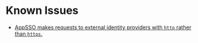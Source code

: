 # Known Issues

- [AppSSO makes requests to external identity providers with `http` rather than `https`.](../troubleshoot.md)